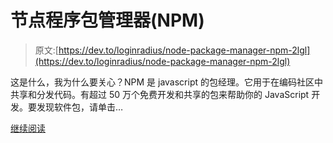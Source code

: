 # 节点程序包管理器(NPM)

> 原文:[https://dev.to/loginradius/node-package-manager-npm-2lgl](https://dev.to/loginradius/node-package-manager-npm-2lgl)

这是什么，我为什么要关心？NPM 是 javascript 的包经理。它用于在编码社区中共享和分发代码。有超过 50 万个免费开发和共享的包来帮助你的 JavaScript 开发。要发现软件包，请单击…

[继续阅读](https://www.loginradius.com/engineering/blog/node-package-manager-npm/)